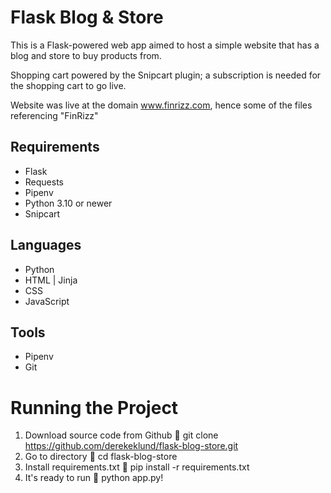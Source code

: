 # Flask Blog & Store

This is a Flask-powered web app aimed to host a simple website that has a blog and store to buy products from. 

Shopping cart powered by the Snipcart plugin; a subscription is needed for the shopping cart to go live.

Website was live at the domain www.finrizz.com, hence some of the files referencing "FinRizz"

## Requirements
- Flask
- Requests
- Pipenv
- Python 3.10 or newer
- Snipcart

## Languages
- Python
- HTML | Jinja
- CSS
- JavaScript

## Tools
- Pipenv
- Git

# Running the Project
1. Download source code from Github 💾 git clone https://github.com/derekeklund/flask-blog-store.git
2. Go to directory 📁 cd flask-blog-store
3. Install requirements.txt 🔽 pip install -r requirements.txt
4. It's ready to run 🎉 python app.py!
